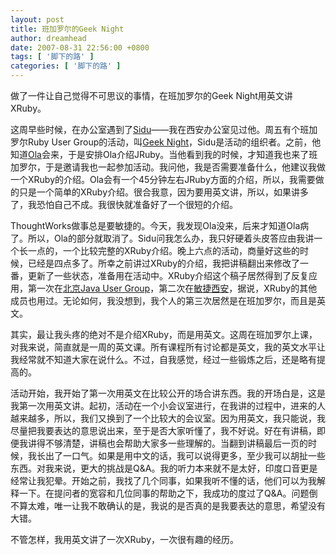```yaml
---
layout: post
title: 班加罗尔的Geek Night
author: dreamhead
date: 2007-08-31 22:56:00 +0800
tags: [ '脚下的路' ]
categories: [ '脚下的路' ]
---
```


做了一件让自己觉得不可思议的事情，在班加罗尔的Geek Night用英文讲XRuby。  
  
这周早些时候，在办公室遇到了[Sidu](http://blog.sidu.in/)——我在西安办公室见过他。周五有个班加罗尔Ruby User Group的活动，叫[Geek Night](http://blog.sidu.in/2007/08/thoughtworks-geeknight-meet-ola-bini-of.html)，Sidu是活动的组织者。之前，他知道[Ola](http://ola-bini.blogspot.com/)会来，于是安排Ola介绍JRuby。当他看到我的时候，才知道我也来了班加罗尔，于是邀请我也一起参加活动。我问他，我是否需要准备什么，他建议我做一个XRuby的介绍。Ola会有一个45分钟左右JRuby方面的介绍，所以，我需要做的只是一个简单的XRuby介绍。很合我意，因为要用英文讲，所以，如果讲多了，我恐怕自己不成。我很快就准备好了一个很短的介绍。  
  
ThoughtWorks做事总是要敏捷的。今天，我发现Ola没来，后来才知道Ola病了。所以，Ola的部分就取消了。Sidu问我怎么办，我只好硬着头皮答应由我讲一个长一点的，一个比较完整的XRuby介绍。晚上六点的活动，商量好这些的时候，已经是四点多了。所幸之前讲过XRuby的介绍，我把讲稿翻出来修改了一番，更新了一些状态，准备用在活动中。XRuby介绍这个稿子居然得到了反复应用，第一次在[北京Java User Group](http://dreamhead.blogbus.com/logs/4858144.html)，第二次在[敏捷西安](http://agilexa.thoughtworkers.org/articles/2007/05/19/event-2007-may-19th)，据说，XRuby的其他成员也用过。无论如何，我没想到，我个人的第三次居然是在班加罗尔，而且是英文。  
  
其实，最让我头疼的绝对不是介绍XRuby，而是用英文。这周在班加罗尔上课，对我来说，简直就是一周的英文课。所有课程所有讨论都是英文，我的英文水平让我经常就不知道大家在说什么。不过，自我感觉，经过一些锻炼之后，还是略有提高的。  
  
活动开始，我开始了第一次用英文在比较公开的场合讲东西。我的开场白是，这是我第一次用英文讲。起初，活动在一个小会议室进行，在我讲的过程中，进来的人越来越多，所以，我们又换到了一个比较大的会议室。因为用英文，我只能说，我尽量把我要表达的意思说出来，至于是否大家听懂了，我不好说。好在有讲稿，即便我讲得不够清楚，讲稿也会帮助大家多一些理解的。当翻到讲稿最后一页的时候，我长出了一口气。如果是用中文的话，我可以说得更多，至少我可以胡扯一些东西。对我来说，更大的挑战是Q&A。我的听力本来就不是太好，印度口音更是经常让我犯晕。开始之前，我找了几个同事，如果我听不懂的话，他们可以为我解释一下。在提问者的宽容和几位同事的帮助之下，我成功的度过了Q&A。问题倒不算太难，唯一让我不敢确认的是，我说的是否真的是我要表达的意思，希望没有大错。  
  
不管怎样，我用英文讲了一次XRuby，一次很有趣的经历。


